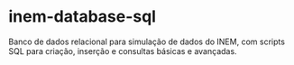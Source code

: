 # inem-database-sql
Banco de dados relacional para simulação de dados do INEM, com scripts SQL para criação, inserção e consultas básicas e avançadas.
